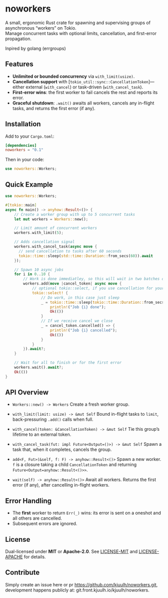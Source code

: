 # noworkers

A small, ergonomic Rust crate for spawning and supervising groups of asynchronous “workers” on Tokio.  
Manage concurrent tasks with optional limits, cancellation, and first-error propagation.

Inpired by golang (errgroups)

## Features

- **Unlimited or bounded concurrency** via `with_limit(usize)`.  
- **Cancellation support** with [`tokio_util::sync::CancellationToken`]—either external (`with_cancel`) or task-driven (`with_cancel_task`).
- **First-error wins**: the first worker to fail cancels the rest and reports its error.
- **Graceful shutdown**: `.wait()` awaits all workers, cancels any in-flight tasks, and returns the first error (if any).

## Installation

Add to your `Cargo.toml`:

```toml
[dependencies]
noworkers = "0.1"
````

Then in your code:

```rust
use noworkers::Workers;
```

## Quick Example

```rust
use noworkers::Workers;

#[tokio::main]
async fn main() -> anyhow::Result<()> {
    // Create a worker group with up to 5 concurrent tasks
    let mut workers = Workers::new();

    // Limit amount of concurrent workers
    workers.with_limit(5);

    // Adds cancellation signal
    workers.with_cancel_task(async move {
      // send cancellation to tasks after 60 seconds
      tokio::time::sleep(std::time::Duration::from_secs(60)).await
    });

    // Spawn 10 async jobs
    for i in 0..10 {
        // Work is done immediatley, so this will wait in two batches of 1 seconds each (because of limit)
        workers.add(move |cancel_token| async move {
            // optional tokio::select, if you use cancellation for your tasks, if not just do your work
            tokio::select! {
                // Do work, in this case just sleep
                _ = tokio::time::sleep(tokio::time::Duration::from_secs(1)) => {
                    println!("Job {i} done");
                    Ok(())
                }
                // If we receive cancel we close
                _ = cancel_token.cancelled() => {
                    println!("Job {i} cancelled");
                    Ok(())
                }
            }
        }).await?;
    }

    // Wait for all to finish or for the first error
    workers.wait().await?;
    Ok(())
}
```

## API Overview

* `Workers::new() -> Workers`
  Create a fresh worker group.

* `with_limit(limit: usize) -> &mut Self`
  Bound in-flight tasks to `limit`, back-pressuring `.add()` calls when full.

* `with_cancel(token: &CancellationToken) -> &mut Self`
  Tie this group’s lifetime to an external token.

* `with_cancel_task(fut: impl Future<Output=()>) -> &mut Self`
  Spawn a task that, when it completes, cancels the group.

* `add<F, Fut>(&self, f: F) -> anyhow::Result<()>`
  Spawn a new worker. `f` is a closure taking a child `CancellationToken` and returning `Future<Output=anyhow::Result<()>>`.

* `wait(self) -> anyhow::Result<()>`
  Await all workers. Returns the first error (if any), after cancelling in-flight workers.

## Error Handling

* The **first** worker to return `Err(_)` wins: its error is sent on a oneshot and all others are cancelled.
* Subsequent errors are ignored.

## License

Dual-licensed under **MIT** or **Apache-2.0**.
See [LICENSE-MIT](LICENSE-MIT) and [LICENSE-APACHE](LICENSE-APACHE) for details.

## Contribute

Simply create an issue here or pr https://github.com/kjuulh/noworkers.git, development happens publicly at: git.front.kjuulh.io/kjuulh/noworkers.


